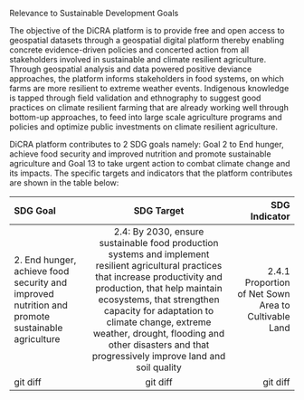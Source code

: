 Relevance to Sustainable Development Goals 

The  objective of the DiCRA platform is to provide free and open access to geospatial datasets through a geospatial digital platform thereby enabling concrete evidence-driven policies and concerted action from all stakeholders involved in sustainable and  climate resilient agriculture. Through geospatial analysis and data powered positive deviance approaches, the platform informs stakeholders in food systems, on which farms are more resilient to extreme weather events. Indigenous knowledge is tapped through field validation and ethnography to suggest good practices on climate resilient farming that are already working well through bottom-up approaches, to feed into large scale agriculture programs and policies and optimize public investments on climate resilient agriculture. 

DiCRA platform contributes to 2 SDG goals namely: Goal 2 to End hunger, achieve food security and improved nutrition and promote sustainable agriculture and Goal 13 to take urgent action to combat climate change and its impacts. The specific targets and indicators that the platform contributes are shown in the table below: 

| SDG Goal | SDG Target | SDG Indicator |
| :---         |     :---:      |          ---: |
| 2. End hunger, achieve food security and improved nutrition and promote sustainable agriculture   | 2.4: By 2030, ensure sustainable food production systems and implement resilient agricultural practices that increase productivity and production, that help maintain ecosystems, that strengthen capacity for adaptation to climate change, extreme weather, drought, flooding and other disasters and that progressively improve land and soil quality     | 2.4.1 Proportion of Net Sown Area to Cultivable Land    |
| git diff     | git diff       | git diff      |